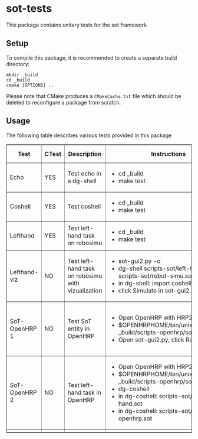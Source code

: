 sot-tests
===========

This package contains unitary tests for the sot framework.


Setup
-----

To compile this package, it is recommended to create a separate build
directory:

    mkdir _build
    cd _build
    cmake [OPTIONS] ..

Please note that CMake produces a `CMakeCache.txt` file which should
be deleted to reconfigure a package from scratch.

Usage
-----

The following table describes various tests provided in this package

<table border="1"cellpadding="2" cellspacing="0" width="800">
  <tr>
    <th> Test </th>
    <th> CTest </th>
    <th> Description </th>
    <th> Instructions </th>
    <th> Expected Results/Comments </th>
  </tr>

<tr>
  <td> Echo </td>
  <td> YES </td>
  <td> Test echo in a dg-shell </td>
  <td> <ul> <li>cd _build <li> make test </ul> </td>
  <td> Passed </td>
</tr>

<tr>
  <td> Coshell </td>
  <td> YES </td>
  <td> Test coshell </td>
  <td> <ul> <li>cd _build <li> make test </ul> </td>
  <td> Passed </td>
</tr>

<tr>
  <td> Lefthand </td>
  <td> YES </td>
  <td> Test left-hand task on robosimu </td>
  <td> <ul> <li>cd _build <li> make test </ul> </td>
  <td> Passed </td>
</tr>

<tr>
  <td> Lefthand-viz </td>
  <td> NO </td>
  <td>
   Test left-hand task on robosimu with vizualization</td>
  <td>
  <ul>
  <li>sot-gui2.py -o
  <li> dg-shell scripts-sot/left-hand.sot scripts-sot/robot-simu.sot
  <li> in dg-shell: import coshell
  <li>click Simulate in sot-gui2.py
  </ul>
  </td>
  <td> Robot moves its right hand while keeping both feet in place. </td>
</tr>

<tr>
  <td> SoT-OpenHRP 1</td>
  <td> NO </td>
  <td> Test SoT entity in OpenHRP</td>
  <td width="200">
    <ul>
    <li>Open OpenHRP with HRP2JRLBush.xml
    <li>  $OPENHRPHOME/bin/unix/OpenHRPpy _build/scripts-openhrp/sot_minimal.py
    <li> Open sot-gui2.py, click Refresh.
    </ul>
  </td>
  <td width="300">
 Two entities appear in the graph: <i>coshell</i> and <i>OpenHRP</i>. <br>
 <i>OpenHRP.state</i> should be  updated at a decent rate.
  </td>
</tr>
<tr>
  <td> SoT-OpenHRP 2 </td>
  <td> NO </td>
  <td> Test left-hand task in OpenHRP</td>
  <td>
    <ul>
    <li> Open OpenHRP with HRP2JRLBush.xml
    <li> $OPENHRPHOME/bin/unix/OpenHRPpy _build/scripts-openhrp/sot_minimal.py
    <li> dg-coshell
    <li> in dg-coshell: scripts-sot/left-hand.sot
    <li> in dg-coshell: scripts-sot/robot-openhrp.sot
    </ul>
  </td>
  <td width="200"> HRP2 moves its right hand while keeping
    the both feet in  place.
</td>
</tr>

<tr>
  <td> </td>
  <td> </td>
  <td> </td>
  <td> </td>
  <td> </td>
</tr>

</table>
